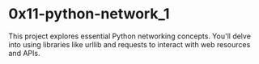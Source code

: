 # 0x11-python-network_1

This project explores essential Python networking concepts.  You'll delve into using libraries like urllib and requests to interact with web resources and APIs.
